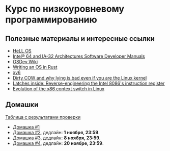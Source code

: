 # Курс по низкоуровневому программированию

## Полезные материалы и интересные ссылки
* [HeLL OS](https://github.com/carzil/hellos)
* [Intel® 64 and IA-32 Architectures Software Developer Manuals](https://software.intel.com/content/www/us/en/develop/articles/intel-sdm.html)
* [OSDev Wiki](https://wiki.osdev.org/Main_Page)
* [Writing an OS in Rust](https://os.phil-opp.com/)
* [xv6](https://github.com/mit-pdos/xv6-public)
* [Dirty COW and why lying is bad even if you are the Linux kernel](https://chao-tic.github.io/blog/2017/05/24/dirty-cow)
* [Latches inside: Reverse-engineering the Intel 8086's instruction register](http://www.righto.com/2020/08/latches-inside-reverse-engineering.html)
* [Evolution of the x86 context switch in Linux](http://www.maizure.org/projects/evolution_x86_context_switch_linux/)

## Домашки
[Таблица с результатами проверки](https://docs.google.com/spreadsheets/d/1tDgeBU_0SD3NwJuVoMTtTXoJDOhOyrBzFuRffL-yLjc/edit?usp=sharing)

* [Домашка #1](steps/step1.md)
* [Домашка #2](steps/step2.md), дедлайн: **1 ноября, 23:59**.
* [Домашка #3](steps/step3.md), дедлайн: **8 ноября, 23:59**.
* [Домашка #4](setps/step4.md), дедлайн: **20 ноябре, 23:59**.
